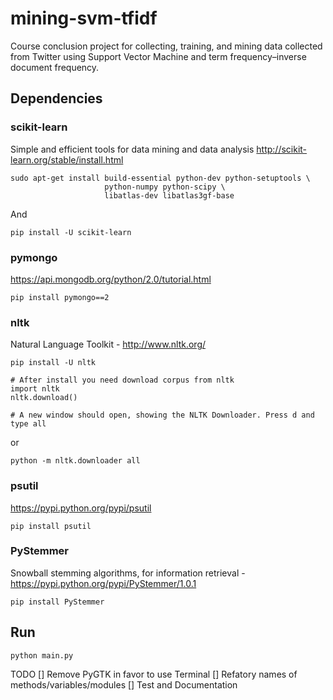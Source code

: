mining-svm-tfidf
================

Course conclusion project for collecting, training, and mining data collected from Twitter using Support Vector Machine and term frequency–inverse document frequency.

## Dependencies

### scikit-learn

Simple and efficient tools for data mining and data analysis http://scikit-learn.org/stable/install.html

```
sudo apt-get install build-essential python-dev python-setuptools \
                     python-numpy python-scipy \
                     libatlas-dev libatlas3gf-base
```

And

```
pip install -U scikit-learn
```

### pymongo

https://api.mongodb.org/python/2.0/tutorial.html

```
pip install pymongo==2
```

### nltk

Natural Language Toolkit - http://www.nltk.org/

```
pip install -U nltk

# After install you need download corpus from nltk
import nltk
nltk.download()

# A new window should open, showing the NLTK Downloader. Press d and type all
```

or

```
python -m nltk.downloader all
```


### psutil

https://pypi.python.org/pypi/psutil

```
pip install psutil
```

### PyStemmer

Snowball stemming algorithms, for information retrieval - https://pypi.python.org/pypi/PyStemmer/1.0.1

```
pip install PyStemmer
```

## Run

```
python main.py
```

TODO
[] Remove PyGTK in favor to use Terminal
[] Refatory names of methods/variables/modules
[] Test and Documentation

